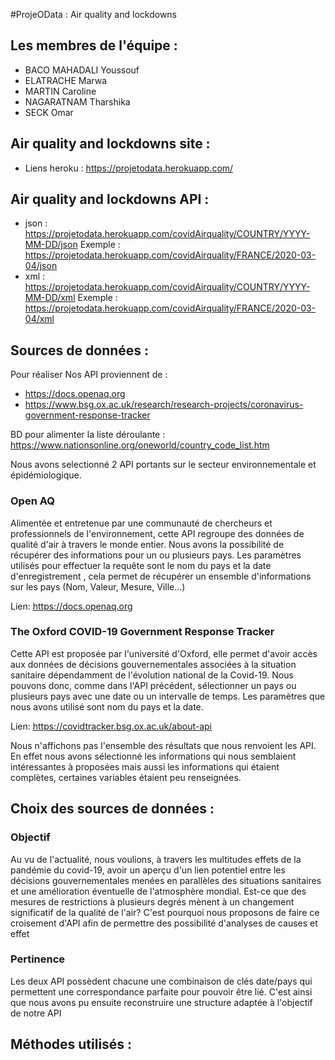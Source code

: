 #ProjeOData : Air quality and lockdowns

## Les membres de l'équipe :
- BACO MAHADALI Youssouf
- ELATRACHE Marwa 
- MARTIN Caroline
- NAGARATNAM Tharshika
- SECK Omar 

## Air quality and lockdowns site :
- Liens heroku : https://projetodata.herokuapp.com/

## Air quality and lockdowns API :
- json : https://projetodata.herokuapp.com/covidAirquality/COUNTRY/YYYY-MM-DD/json
         Exemple : https://projetodata.herokuapp.com/covidAirquality/FRANCE/2020-03-04/json
- xml : https://projetodata.herokuapp.com/covidAirquality/COUNTRY/YYYY-MM-DD/xml
        Exemple : https://projetodata.herokuapp.com/covidAirquality/FRANCE/2020-03-04/xml

## Sources de données : 

Pour réaliser 
Nos API proviennent de  : 
- https://docs.openaq.org 
- https://www.bsg.ox.ac.uk/research/research-projects/coronavirus-government-response-tracker

BD pour alimenter la liste déroulante : https://www.nationsonline.org/oneworld/country_code_list.htm

Nous avons selectionné 2 API portants sur le secteur environnementale et épidémiologique.

### Open AQ
Alimentée et entretenue par une communauté de chercheurs et professionnels de l'environnement, cette API
regroupe des données de qualité d'air à travers le monde entier. Nous avons la possibilité de récupérer des informations pour un ou plusieurs pays. 
Les paramètres utilisés pour effectuer la requête sont le nom du pays et la date d'enregistrement , cela permet de récupérer un ensemble d'informations sur les pays (Nom, Valeur, Mesure, Ville...)

Lien: https://docs.openaq.org

### The Oxford COVID-19 Government Response Tracker
Cette API est proposée par l'université d'Oxford, elle permet d'avoir accès aux données de décisions gouvernementales associées à la situation sanitaire dépendamment de l'évolution national de la Covid-19. Nous pouvons donc, comme dans l'API précédent, sélectionner un pays ou plusieurs pays avec une date ou un intervalle de temps. Les paramètres que nous avons utilisé sont nom du pays et la date.

Lien: https://covidtracker.bsg.ox.ac.uk/about-api

Nous n'affichons pas l'ensemble des résultats que nous renvoient les API. En effet nous avons sélectionné les informations qui nous semblaient intéressantes à proposées mais aussi les informations qui étaient complètes, certaines variables étaient peu renseignées.

## Choix des sources de données :

### Objectif
Au vu de l'actualité, nous voulions, à travers les multitudes effets de la pandémie du covid-19, avoir un aperçu d'un lien potentiel entre les décisions gouvernementales menées en parallèles des situations sanitaires et une amélioration éventuelle de l'atmosphère mondial. Est-ce que des mesures de restrictions à plusieurs degrés mènent à un changement significatif de la qualité de l'air? C'est pourquoi nous proposons de faire ce croisement d'API afin de permettre des possibilité d'analyses de causes et effet

### Pertinence
Les deux API possèdent chacune une combinaison de clés date/pays qui permettent une correspondance parfaite pour pouvoir être lié. C'est ainsi que nous avons pu ensuite reconstruire une structure adaptée à l'objectif de notre API

## Méthodes utilisés : 


